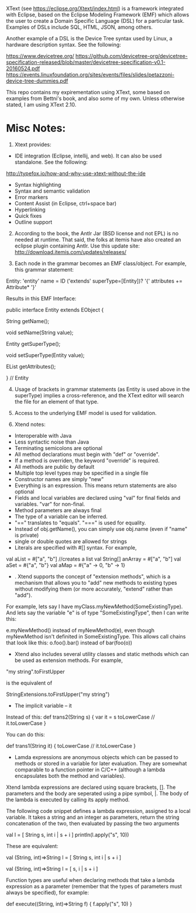 XText (see https://eclipse.org/Xtext/index.html) is a framework integrated with Eclipse, based on the Eclipse Modeling Framework (EMF) which allows the user to create a Domain Specific Language (DSL) for a particular task. Examples of DSLs include SQL, HTML, JSON, among others.

Another example of a DSL is the Device Tree syntax used by Linux, a hardware description syntax. See the following:

https://www.devicetree.org/
https://github.com/devicetree-org/devicetree-specification-released/blob/master/devicetree-specification-v0.1-20160524.pdf
https://events.linuxfoundation.org/sites/events/files/slides/petazzoni-device-tree-dummies.pdf

This repo contains my expirementation using XText, some based on examples from Bettni's book, and also some of my own. Unless otherwise stated, I am using XText 2.10.

Misc Notes:
===============

1) Xtext provides:

* IDE integration (Eclipse, intellij, and web). It can also be used standalone. See the following:

http://typefox.io/how-and-why-use-xtext-without-the-ide

* Syntax highlighting
* Syntax and semantic validation
* Error markers
* Content Assist (in Eclipse, ctrl+space bar)
* Hyperlinking
* Quick fixes
* Outline support

2) According to the book, the Antlr Jar (BSD license and not EPL) is no needed at runtime. That said, the folks at itemis have also created an eclipse plugin containing Antlr. Use this update site:
http://download.itemis.com/updates/releases/

3) Each node in the grammar becomes an EMF class/object. For example, this grammar statement:

Entity:
	'entity' name = ID ('extends' superType=[Entity])? '{'
	 attributes += Attribute* '}'
   
Results in this EMF Interface:

public interface Entity extends EObject
{

  String getName();
  
  void setName(String value);

  Entity getSuperType();

  void setSuperType(Entity value);

  EList<Attribute> getAttributes();

} // Entity

4) Usage of brackets in grammar statements (as Entity is used above in the superType) implies a cross-reference, and the XText editor will search the file for an element of that type.

5) Access to the underlying EMF model is used for validation.

6) Xtend notes:

* Interoperable with Java
* Less syntactic noise than Java
* Terminating semicolons are optional
* All method declarations must begin with "def" or "override". 
* If a method is overriden, the keyword "override" is required.
* All methods are public by default
* Multiple top level types may be specified in a single file
* Constructor names are simply "new"
* Everything is an expression. This means return statements are also optional
* Fields and local variables are declared using "val" for final fields and variables. "var" for non-final.
* Method parameters are always final
* The type of a variable can be inferred.
* "==" translates to "equals". "===" is used for equality.
* Instead of obj.getName(), you can simply use obj.name (even if "name" is private)
* single or double quotes are allowed for strings
* Literals are specified with #[] syntax. For example,

val aList = #["a", "b"] //creates a list
val String[] anArray = #["a", "b"]
val aSet = #{"a", "b"}
val aMap = #{"a" -> 0, "b" -> 1}

* . Xtend supports the concept of "extension methods", which is a mechanism that allows you to "add" new methods to existing types without modifying them (or more accurately, "extend" rather than "add"). 

For example, lets say I have myClass.myNewMethod(SomeExistingType). And lets say the variable "e" is of type "SomeExistingType", then I can write this:

e.myNewMethod() instead of myNewMethod(e), even though myNewMethod isn't definited in SomeExistingType. This allows call chains that look like this: o.foo().bar() instead of bar(foo(o))

* Xtend also includes several utility classes and static methods which can be used as extension methods. For example, 

"my string".toFirstUpper

is the equivalent of 

StringExtensions.toFirstUpper("my string")

* The implicit variable – it

Instead of this:
def trans2(String s) {
var it = s
toLowerCase // it.toLowerCase
}

You can do this:

def trans1(String it) {
toLowerCase // it.toLowerCase
}

* Lamda expressions are anonymous objects which can be passed to methods or stored in a variable for later evaluation. They are somewhat comparable to a function pointer in C/C++ (although a lambda encapsulates both the method and variables).

Xtend lambda expressions are declared using square brackets, []. The parameters and the body are seperated using a pipe symbol, |. The body of the lambda is executed by calling its apply method.

The following code snippet defines a lambda expression, assigned to a local variable. It takes a string and an integer as parameters, return the string concatenation of the two, then evaluated by passing the two arguments

val l = [ String s, int i | s + i ]
println(l.apply("s", 10))

These are equivalent:

val (String, int)=>String l = [ String s, int i | s + i ]

val (String, int)=>String l = [ s, i | s + i ]

Function types are useful when declaring methods that take a lambda expression as a parameter (remember that the types of parameters must always be specified), for example:

def execute((String, int)=>String f) {
f.apply("s", 10)
}


